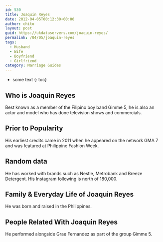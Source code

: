 ```yaml
---
id: 530
title: Joaquin Reyes
date: 2012-04-05T00:12:30+00:00
author: chito
layout: post
guid: https://ukdataservers.com/joaquin-reyes/
permalink: /04/05/joaquin-reyes
tags:
  - Husband
  - Wife
  - Boyfriend
  - Girlfriend
category: Marriage Guides
---
```


* some text
{: toc}
          
          
## Who is  Joaquin Reyes
                  
                  
                  
Best known as a member of the Filipino boy band Gimme 5, he is also an actor and model who has done television shows and commercials.
                  
                
                
                
## Prior to Popularity 
                  
                  
                  
His earliest credits came in 2011 when he appeared on the network GMA 7 and was featured at Philippine Fashion Week.
                  
                
                
                
## Random data 
                  
                  
                  
He has worked with brands such as Nestle, Metrobank and Breeze Detergent. His Instagram following is north of 180,000.
                  
                
                
                
## Family & Everyday Life of Joaquin Reyes
                  
                  
                  
He was born and raised in the Philippines.
                  
                
                
                
## People Related With  Joaquin Reyes
                  
                  
                  
He performed alongside Grae Fernandez as part of the group Gimme 5.
                  
                
              
            
          
          
          
    
    
  
